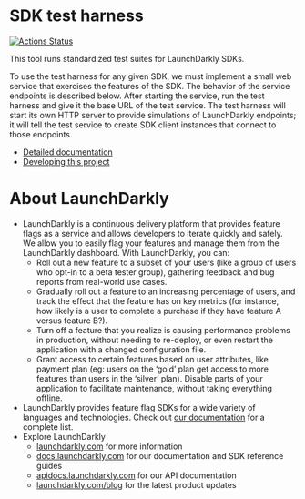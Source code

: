 # SDK test harness

[![Actions Status](https://github.com/launchdarkly/sdk-test-harness/actions/workflows/ci.yml/badge.svg)](https://github.com/launchdarkly/sdk-test-harness/actions/workflows/ci.yml)

This tool runs standardized test suites for LaunchDarkly SDKs.

To use the test harness for any given SDK, we must implement a small web service that exercises the features of the SDK. The behavior of the service endpoints is described below. After starting the service, run the test harness and give it the base URL of the test service. The test harness will start its own HTTP server to provide simulations of LaunchDarkly endpoints; it will tell the test service to create SDK client instances that connect to those endpoints.

* [Detailed documentation](./docs/index.md)
* [Developing this project](./CONTRIBUTING.md)

# About LaunchDarkly

* LaunchDarkly is a continuous delivery platform that provides feature flags as a service and allows developers to iterate quickly and safely. We allow you to easily flag your features and manage them from the LaunchDarkly dashboard.  With LaunchDarkly, you can:
    * Roll out a new feature to a subset of your users (like a group of users who opt-in to a beta tester group), gathering feedback and bug reports from real-world use cases.
    * Gradually roll out a feature to an increasing percentage of users, and track the effect that the feature has on key metrics (for instance, how likely is a user to complete a purchase if they have feature A versus feature B?).
    * Turn off a feature that you realize is causing performance problems in production, without needing to re-deploy, or even restart the application with a changed configuration file.
    * Grant access to certain features based on user attributes, like payment plan (eg: users on the ‘gold’ plan get access to more features than users in the ‘silver’ plan). Disable parts of your application to facilitate maintenance, without taking everything offline.
* LaunchDarkly provides feature flag SDKs for a wide variety of languages and technologies. Check out [our documentation](https://docs.launchdarkly.com/docs) for a complete list.
* Explore LaunchDarkly
    * [launchdarkly.com](https://www.launchdarkly.com/ "LaunchDarkly Main Website") for more information
    * [docs.launchdarkly.com](https://docs.launchdarkly.com/  "LaunchDarkly Documentation") for our documentation and SDK reference guides
    * [apidocs.launchdarkly.com](https://apidocs.launchdarkly.com/  "LaunchDarkly API Documentation") for our API documentation
    * [launchdarkly.com/blog](https://launchdarkly.com/blog/  "LaunchDarkly Blog Documentation") for the latest product updates
